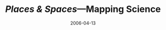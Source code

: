 ---
date: 2006-04-13
title: "*Places & Spaces*—Mapping Science"
source: National Science Foundation
sourceUrl: http://www.nsf.gov/news/now_showing/museums/places_spaces.jsp
pdfLink: 20060413-borner-exhibit-nsf.pdf
---